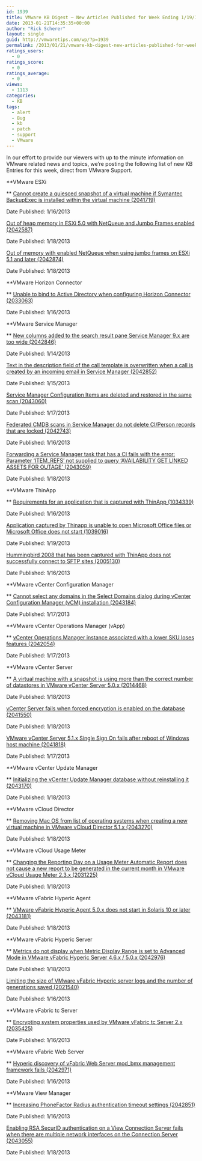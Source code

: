 ```yaml
---
id: 1939
title: VMware KB Digest – New Articles Published for Week Ending 1/19/13
date: 2013-01-21T14:35:35+00:00
author: "Rick Scherer"
layout: single
guid: http://vmwaretips.com/wp/?p=1939
permalink: /2013/01/21/vmware-kb-digest-new-articles-published-for-week-ending-11913/
ratings_users:
  - 0
ratings_score:
  - 0
ratings_average:
  - 0
views:
  - 1113
categories:
  - KB
tags:
  - alert
  - Bug
  - kb
  - patch
  - support
  - VMware
---
```

In our effort to provide our viewers with up to the minute information on VMware related news and topics, we’re posting the following list of new KB Entries for this week, direct from VMware Support.

<!--more-->

**VMware ESXi
  
** <a href="http://kb.vmware.com/kb/2041719" target="_blank">Cannot create a quiesced snapshot of a virtual machine if Symantec BackupExec is installed within the virtual machine (2041719)</a>
  
Date Published: 1/16/2013
  
<a href="http://kb.vmware.com/kb/2042587" target="_blank">Out of heap memory in ESXi 5.0 with NetQueue and Jumbo Frames enabled (2042587)</a>
  
Date Published: 1/18/2013
  
<a href="http://kb.vmware.com/kb/2042874" target="_blank">Out of memory with enabled NetQueue when using jumbo frames on ESXi 5.1 and later (2042874)</a>
  
Date Published: 1/18/2013

**VMware Horizon Connector
  
** <a href="http://kb.vmware.com/kb/2033063" target="_blank">Unable to bind to Active Directory when configuring Horizon Connector (2033063)</a>
  
Date Published: 1/16/2013

**VMware Service Manager
  
** <a href="http://kb.vmware.com/kb/2042846" target="_blank">New columns added to the search result pane Service Manager 9.x are too wide (2042846)</a>
  
Date Published: 1/14/2013
  
<a href="http://kb.vmware.com/kb/2042852" target="_blank">Text in the description field of the call template is overwritten when a call is created by an incoming email in Service Manager (2042852)</a>
  
Date Published: 1/15/2013
  
<a href="http://kb.vmware.com/kb/2043060" target="_blank">Service Manager Configuration Items are deleted and restored in the same scan (2043060)</a>
  
Date Published: 1/17/2013
  
<a href="http://kb.vmware.com/kb/2042743" target="_blank">Federated CMDB scans in Service Manager do not delete CI/Person records that are locked (2042743)</a>
  
Date Published: 1/16/2013
  
<a href="http://kb.vmware.com/kb/2043059" target="_blank">Forwarding a Service Manager task that has a CI fails with the error: Parameter ‘ITEM_REFS’ not supplied to query ‘AVAILABILITY GET LINKED ASSETS FOR OUTAGE’ (2043059)</a>
  
Date Published: 1/18/2013

**VMware ThinApp
  
** <a href="http://kb.vmware.com/kb/1034339" target="_blank">Requirements for an application that is captured with ThinApp (1034339)</a>
  
Date Published: 1/16/2013
  
<a href="http://kb.vmware.com/kb/1039016" target="_blank">Application captured by Thinapp is unable to open Microsoft Office files or Microsoft Office does not start (1039016)</a>
  
Date Published: 1/19/2013
  
<a href="http://kb.vmware.com/kb/2005130" target="_blank">Hummingbird 2008 that has been captured with ThinApp does not successfully connect to SFTP sites (2005130)</a>
  
Date Published: 1/16/2013

**VMware vCenter Configuration Manager
  
** <a href="http://kb.vmware.com/kb/2043184" target="_blank">Cannot select any domains in the Select Domains dialog during vCenter Configuration Manager (vCM) installation (2043184)</a>
  
Date Published: 1/17/2013

**VMware vCenter Operations Manager (vApp)
  
** <a href="http://kb.vmware.com/kb/2042054" target="_blank">vCenter Operations Manager instance associated with a lower SKU loses features (2042054)</a>
  
Date Published: 1/17/2013

**VMware vCenter Server
  
** <a href="http://kb.vmware.com/kb/2014468" target="_blank">A virtual machine with a snapshot is using more than the correct number of datastores in VMware vCenter Server 5.0.x (2014468)</a>
  
Date Published: 1/18/2013
  
<a href="http://kb.vmware.com/kb/2041550" target="_blank">vCenter Server fails when forced encryption is enabled on the database (2041550)</a>
  
Date Published: 1/18/2013
  
<a href="http://kb.vmware.com/kb/2041818" target="_blank">VMware vCenter Server 5.1.x Single Sign On fails after reboot of Windows host machine (2041818)</a>
  
Date Published: 1/17/2013

**VMware vCenter Update Manager
  
** <a href="http://kb.vmware.com/kb/2043170" target="_blank">Initializing the vCenter Update Manager database without reinstalling it (2043170)</a>
  
Date Published: 1/18/2013

**VMware vCloud Director
  
** <a href="http://kb.vmware.com/kb/2043270" target="_blank">Removing Mac OS from list of operating systems when creating a new virtual machine in VMware vCloud Director 5.1.x (2043270)</a>
  
Date Published: 1/18/2013

**VMware vCloud Usage Meter
  
** <a href="http://kb.vmware.com/kb/2031225" target="_blank">Changing the Reporting Day on a Usage Meter Automatic Report does not cause a new report to be generated in the current month in VMware vCloud Usage Meter 2.3.x (2031225)</a>
  
Date Published: 1/18/2013

**VMware vFabric Hyperic Agent
  
** <a href="http://kb.vmware.com/kb/2043181" target="_blank">VMware vFabric Hyperic Agent 5.0.x does not start in Solaris 10 or later (2043181)</a>
  
Date Published: 1/18/2013

**VMware vFabric Hyperic Server
  
** <a href="http://kb.vmware.com/kb/2042976" target="_blank">Metrics do not display when Metric Display Range is set to Advanced Mode in VMware vFabric Hyperic Server 4.6.x / 5.0.x (2042976)</a>
  
Date Published: 1/18/2013
  
<a href="http://kb.vmware.com/kb/2021540" target="_blank">Limiting the size of VMware vFabric Hyperic server logs and the number of generations saved (2021540)</a>
  
Date Published: 1/16/2013

**VMware vFabric tc Server
  
** <a href="http://kb.vmware.com/kb/2035425" target="_blank">Encrypting system properties used by VMware vFabric tc Server 2.x (2035425)</a>
  
Date Published: 1/16/2013

**VMware vFabric Web Server
  
** <a href="http://kb.vmware.com/kb/2042971" target="_blank">Hyperic discovery of vFabric Web Server mod_bmx management framework fails (2042971)</a>
  
Date Published: 1/16/2013

**VMware View Manager
  
** <a href="http://kb.vmware.com/kb/2042851" target="_blank">Increasing PhoneFactor Radius authentication timeout settings (2042851)</a>
  
Date Published: 1/16/2013
  
<a href="http://kb.vmware.com/kb/2043055" target="_blank">Enabling RSA SecurID authentication on a View Connection Server fails when there are multiple network interfaces on the Connection Server (2043055)</a>
  
Date Published: 1/18/2013